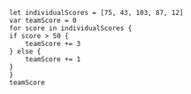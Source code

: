 

	let individualScores = [75, 43, 103, 87, 12]
	var teamScore = 0
	for score in individualScores {
    if score > 50 {
        teamScore += 3
    } else {
        teamScore += 1
    }
	}
	teamScore
